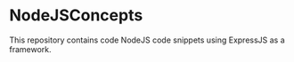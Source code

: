 # NodeJSConcepts
This repository contains code NodeJS code snippets using ExpressJS as a framework.
